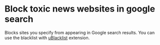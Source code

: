 # Block toxic news websites in google search

Blocks sites you specify from appearing in Google search results. You can use the blacklist with [uBlacklist](https://chrome.google.com/webstore/detail/ublacklist/pncfbmialoiaghdehhbnbhkkgmjanfhe) extension.

